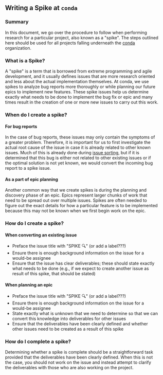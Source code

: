 ## Writing a Spike at `conda`

### Summary

In this document, we go over the procedure to follow when performing research for a
particular project, also known as a "spike". The steps outlined here should be used
for all projects falling underneath the [conda](github.com/conda) organization.

### What is a Spike?

A "spike" is a term that is borrowed from extreme programming and agile development,
and it usually defines issues that are more research oriented and less about the actual
implementation themselves. At conda, we use spikes to analyze bug reports
more thoroughly or while planning our future epics to implement new features. These spike
issues help us determine exactly what needs to be done to implement the bug fix or epic and
many times result in the creation of one or more new issues to carry out this work.

### When do I create a spike?

#### For bug reports

In the case of bug reports, these issues may only contain the symptoms of a greater problem. Therefore,
it is important for us to first investigate the actual root cause of the issue in case it is
already related to other known issues. Much of this is already done during [issue sorting](./ISSUE_SORTING.md),
but if it is determined that this bug is either not related to other existing issues or if the
optimal solution is not yet known, we would convert the incoming bug report to a spike issue.

#### As a part of epic planning

Another common way that we create spikes is during the planning and discovery phase of an epic.
Epics represent larger chunks of work that need to be spread out over multiple issues. Spikes are
often needed to figure out the exact details for how a particular feature is to be implemented
because this may not be known when we first begin work on the epic.

### How do I create a spike?

#### When converting an existing issue

- Preface the issue title with "SPIKE 🔍" (or add a label???)
- Ensure there is enough background information on the issue for a would-be assignee
- Ensure that the issue has clear deliverables; these should state exactly what needs to be done (e.g., if we expect to create another issue as result of this spike, that should be stated)

#### When planning an epic

- Preface the issue title with "SPIKE 🔍" (or add a label???)
- Ensure there is enough background information on the issue for a would-be assignee
- State exactly what is unknown that we need to determine so that we can convert this
  knowledge into deliverables for other issues
- Ensure that the deliverables have been clearly defined and whether other issues
  need to be created as a result of this spike

### How do I complete a spike?

Determining whether a spike is complete should be a straightforward task provided
that the deliverables have been clearly defined. When this is not the case, you should
not work on the issue and instead attempt to clarify the deliverables with those who are
also working on the project.

